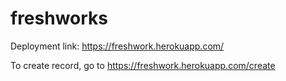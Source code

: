 # freshworks
Deployment link: https://freshwork.herokuapp.com/

To create record, go to https://freshwork.herokuapp.com/create
